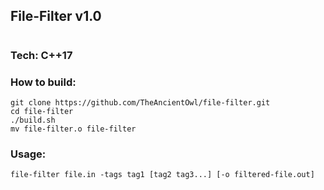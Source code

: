 ## File-Filter v1.0
#

### Tech: C++17

### How to build:
    git clone https://github.com/TheAncientOwl/file-filter.git
    cd file-filter
    ./build.sh
    mv file-filter.o file-filter

### Usage:
    file-filter file.in -tags tag1 [tag2 tag3...] [-o filtered-file.out]